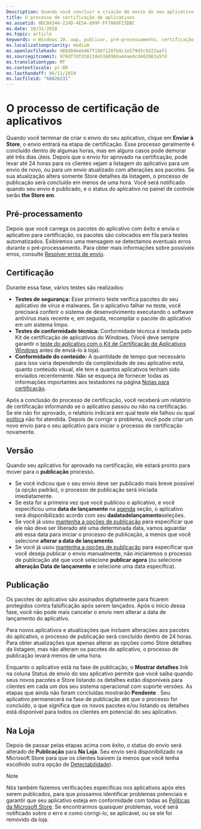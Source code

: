 ```yaml
---
Description: Quando você concluir a criação de envio do seu aplicativo e clique em Enviar para a Store, o envio insere a etapa de certificação.
title: O processo de certificação de aplicativos
ms.assetid: 0DCB4344-224D-4E5A-899F-FF7A89F23DBC
ms.date: 10/31/2018
ms.topic: article
keywords: o Windows 10, uwp, publicar, pré-processamento, certificação, liberar, pendente, enviar, publicar, status, tempo
ms.localizationpriority: medium
ms.openlocfilehash: d88d8deeb467f186f120fb8c1e579d5c9222aaf1
ms.sourcegitcommit: 978df7dfd3813de51609b6a44aedcd402083a5fd
ms.translationtype: MT
ms.contentlocale: pt-BR
ms.lasthandoff: 06/11/2019
ms.locfileid: "66826231"
---
```

# <a name="the-app-certification-process"></a>O processo de certificação de aplicativos

Quando você terminar de criar o envio do seu aplicativo, clique em **Enviar à Store**, o envio entrará na etapa de certificação. Esse processo geralmente é concluído dentro de algumas horas, mas em alguns casos pode demorar até três dias úteis. Depois que o envio for aprovado na certificação, pode levar até 24 horas para os clientes vejam a listagem do aplicativo para um envio de novo, ou para um envio atualizado com alterações aos pacotes. Se sua atualização altera somente Store detalhes da listagem, o processo de publicação será concluído em menos de uma hora.  Você será notificado quando seu envio é publicado, e o status do aplicativo no painel de controle serão **the Store em**.

## <a name="preprocessing"></a>Pré-processamento

Depois que você carrega os pacotes do aplicativo com êxito e envia o aplicativo para certificação, os pacotes são colocados em fila para testes automatizados. Exibiremos uma mensagem se detectamos eventuais erros durante o pré-processamento. Para obter mais informações sobre possíveis erros, consulte [Resolver erros de envio](resolve-submission-errors.md).

## <a name="certification"></a>Certificação

Durante essa fase, vários testes são realizados:

-   **Testes de segurança:** Esse primeiro teste verifica pacotes do seu aplicativo de vírus e malwares. Se o aplicativo falhar no teste, você precisará conferir o sistema de desenvolvimento executando o software antivírus mais recente e, em seguida, recompilar o pacote do aplicativo em um sistema limpo.
-   **Testes de conformidade técnica:** Conformidade técnica é testada pelo Kit de certificação de aplicativos do Windows. (Você deve sempre garantir o [teste do aplicativo com o Kit de Certificação de Aplicativos Windows](../debug-test-perf/windows-app-certification-kit.md) antes de enviá-lo à loja).
-   **Conformidade do conteúdo:** A quantidade de tempo que necessário para isso varia dependendo da complexidade de seu aplicativo está, quanto conteúdo visual, ele tem e quantos aplicativos tenham sido enviados recentemente. Não se esqueça de fornecer todas as informações importantes aos testadores na página [Notas para certificação](notes-for-certification.md).

Após a conclusão do processo de certificação, você receberá um relatório de certificação informando se o aplicativo passou ou não na certificação. Se ele não for aprovado, o relatório indicará em qual teste ele falhou ou qual [política](store-policies.md) não foi atendida. Depois de corrigir o problema, você pode criar um novo envio para o seu aplicativo para iniciar o processo de certificação novamente.

## <a name="release"></a>Versão

Quando seu aplicativo for aprovado na certificação, ele estará pronto para mover para o **publicação** processo.

- Se você indicou que o seu envio deve ser publicado mais breve possível (a opção padrão), o processo de publicação será iniciada imediatamente.
- Se esta for a primeira vez que você publicou o aplicativo, e você especificou uma **data de lançamento** na [agenda](configure-precise-release-scheduling.md#release) seção, o aplicativo será disponibilizado acordo com seu **dadatadelançamento**seleções.
- Se você já usou [mantenha a opções de publicação](manage-submission-options.md#publishing-hold-options) para especificar que ele não deve ser liberado até uma determinada data, vamos aguardar até essa data para iniciar o processo de publicação, a menos que você selecione **alterar a data de lançamento**.
- Se você já usou [mantenha a opções de publicação](manage-submission-options.md#publishing-hold-options) para especificar que você deseja publicar o envio manualmente, não iniciaremos o processo de publicação até que você selecione **publicar agora** (ou selecione **alteração Data de lançamento** e selecione uma data específica).


## <a name="publishing"></a>Publicação

Os pacotes do aplicativo são assinados digitalmente para ficarem protegidos contra falsificação após serem lançados. Após o início dessa fase, você não pode mais cancelar o envio nem alterar a data de lançamento do aplicativo.

Para novos aplicativos e atualizações que incluem alterações aos pacotes do aplicativo, o processo de publicação será concluído dentro de 24 horas. Para obter atualizações que apenas alterar as opções como Store detalhes da listagem, mas não alteram os pacotes do aplicativo, o processo de publicação levará menos de uma hora.

Enquanto o aplicativo está na fase de publicação, o **Mostrar detalhes** link na coluna Status de envio do seu aplicativo permite que você saiba quando seus novos pacotes e Store listando os detalhes estão disponíveis para clientes em cada um dos seu sistema operacional com suporte versões. As etapas que ainda não foram concluídas mostrarão **Pendente** . Seu aplicativo permanecerá na fase de publicação até que o processo for concluído, o que significa que os novos pacotes e/ou listando os detalhes está disponível para todos os clientes em potencial do seu aplicativo.

## <a name="in-the-store"></a>Na Loja 

Depois de passar pelas etapas acima com êxito, o status do envio será alterado de **Publicação** para **Na Loja**. Seu envio será disponibilizado na Microsoft Store para que os clientes baixem (a menos que você tenha escolhido outra opção de [Detectabilidade](choose-visibility-options.md#discoverability)). 

> [!NOTE]
> Nós também fazemos verificações específicas nos aplicativos após eles serem publicados, para que possamos identificar problemas potenciais e garantir que seu aplicativo esteja em conformidade com todas as [Políticas da Microsoft Store](store-policies.md). Se encontrarmos quaisquer problemas, você será notificado sobre o erro e como corrigi-lo, se aplicável, ou se ele foi removido da loja.

 

 

 




